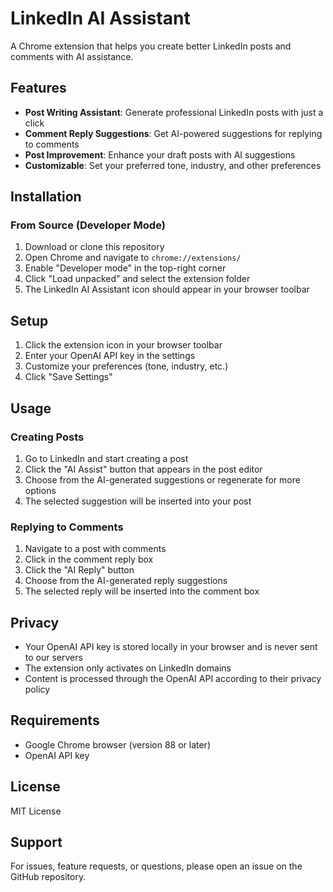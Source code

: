 # LinkedIn AI Assistant

A Chrome extension that helps you create better LinkedIn posts and comments with AI assistance.

## Features

- **Post Writing Assistant**: Generate professional LinkedIn posts with just a click
- **Comment Reply Suggestions**: Get AI-powered suggestions for replying to comments
- **Post Improvement**: Enhance your draft posts with AI suggestions
- **Customizable**: Set your preferred tone, industry, and other preferences

## Installation

### From Source (Developer Mode)

1. Download or clone this repository
2. Open Chrome and navigate to `chrome://extensions/`
3. Enable "Developer mode" in the top-right corner
4. Click "Load unpacked" and select the extension folder
5. The LinkedIn AI Assistant icon should appear in your browser toolbar

## Setup

1. Click the extension icon in your browser toolbar
2. Enter your OpenAI API key in the settings
3. Customize your preferences (tone, industry, etc.)
4. Click "Save Settings"

## Usage

### Creating Posts

1. Go to LinkedIn and start creating a post
2. Click the "AI Assist" button that appears in the post editor
3. Choose from the AI-generated suggestions or regenerate for more options
4. The selected suggestion will be inserted into your post

### Replying to Comments

1. Navigate to a post with comments
2. Click in the comment reply box
3. Click the "AI Reply" button
4. Choose from the AI-generated reply suggestions
5. The selected reply will be inserted into the comment box

## Privacy

- Your OpenAI API key is stored locally in your browser and is never sent to our servers
- The extension only activates on LinkedIn domains
- Content is processed through the OpenAI API according to their privacy policy

## Requirements

- Google Chrome browser (version 88 or later)
- OpenAI API key

## License

MIT License

## Support

For issues, feature requests, or questions, please open an issue on the GitHub repository.

